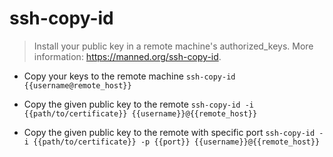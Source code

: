 # ssh-copy-id
> Install your public key in a remote machine's authorized_keys.
> More information: <https://manned.org/ssh-copy-id>.

- Copy your keys to the remote machine
`ssh-copy-id {{username@remote_host}}`

- Copy the given public key to the remote
`ssh-copy-id -i {{path/to/certificate}} {{username}}@{{remote_host}}`

- Copy the given public key to the remote with specific port
`ssh-copy-id -i {{path/to/certificate}} -p {{port}} {{username}}@{{remote_host}}`

